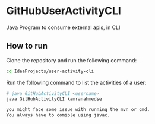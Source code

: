 # GitHubUserActivityCLI
Java Program to consume external apis, in CLI

## How to run

Clone the repository and run the following command:

```bash
cd IdeaProjects/user-activity-cli
```

Run the following command to list the activities of a user:

```bash
# java GitHubActivityCLI <username>
java GitHubActivityCLI kamranahmedse

you might face some issue with running the mvn or cmd.
You always have to comiple using javac.
